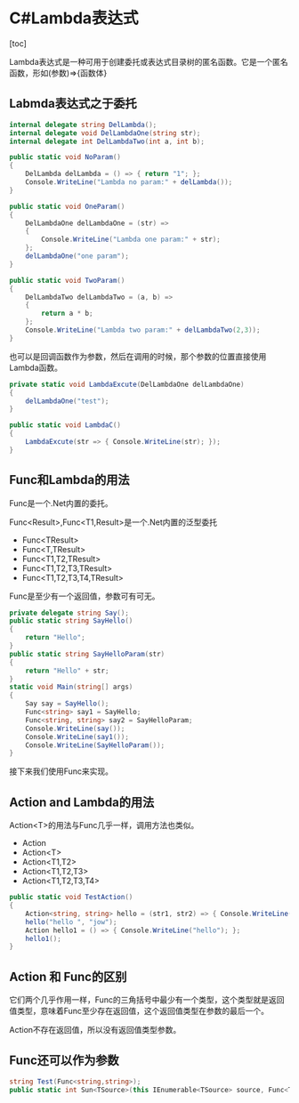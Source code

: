 # C#Lambda表达式

[toc]

Lambda表达式是一种可用于创建委托或表达式目录树的匿名函数。它是一个匿名函数，形如(参数)=>{函数体}

## Labmda表达式之于委托

```c#
internal delegate string DelLambda();
internal delegate void DelLambdaOne(string str);
internal delegate int DelLambdaTwo(int a, int b);

public static void NoParam()
{
    DelLambda delLambda = () => { return "1"; };
    Console.WriteLine("Lambda no param:" + delLambda());
}

public static void OneParam()
{
    DelLambdaOne delLambdaOne = (str) =>
    {
        Console.WriteLine("Lambda one param:" + str);
    };
    delLambdaOne("one param");
}

public static void TwoParam()
{
    DelLambdaTwo delLambdaTwo = (a, b) =>
    {
        return a * b;
    };
    Console.WriteLine("Lambda two param:" + delLambdaTwo(2,3));
}
```

也可以是回调函数作为参数，然后在调用的时候，那个参数的位置直接使用Lambda函数。

```c#
private static void LambdaExcute(DelLambdaOne delLambdaOne)
{
    delLambdaOne("test");
}

public static void LambdaC()
{
    LambdaExcute(str => { Console.WriteLine(str); });
}
```

## Func和Lambda的用法

Func是一个.Net内置的委托。

Func<Result\>,Func<T1,Result\>是一个.Net内置的泛型委托

* Func<TResult\>
* Func<T,TResult>
* Func<T1,T2,TResult>
* Func<T1,T2,T3,TResult>
* Func<T1,T2,T3,T4,TResult>

Func是至少有一个返回值，参数可有可无。

```c#
private delegate string Say();
public static string SayHello()
{
	return "Hello";
}
public static string SayHelloParam(str)
{
	return "Hello" + str;
}
static void Main(string[] args)
{
	Say say = SayHello();
    Func<string> say1 = SayHello;
    Func<string, string> say2 = SayHelloParam;
    Console.WriteLine(say());
    Console.WriteLine(say1());
    Console.WriteLine(SayHelloParam());
}
```

接下来我们使用Func来实现。

## Action and Lambda的用法

Action<T\>的用法与Func几乎一样，调用方法也类似。

- Action
- Action<T\>
- Action<T1,T2>
- Action<T1,T2,T3>
- Action<T1,T2,T3,T4>



```c#
public static void TestAction()
{
    Action<string, string> hello = (str1, str2) => { Console.WriteLine(str2 + str1); };
    hello("hello ", "jow");
    Action hello1 = () => { Console.WriteLine("hello"); };
    hello1();
}
```

## Action 和 Func的区别

它们两个几乎作用一样，Func的三角括号中最少有一个类型，这个类型就是返回值类型，意味着Func至少存在返回值，这个返回值类型在参数的最后一个。

Action不存在返回值，所以没有返回值类型参数。

## Func还可以作为参数

```c#
string Test(Func<string,string>);
public static int Sun<TSource>(this IEnumerable<TSource> source, Func<TSource, int> selector);
```

